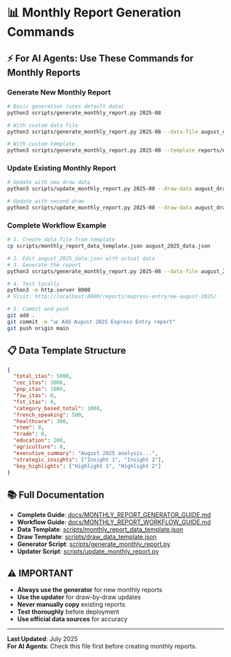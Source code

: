 # 📊 Monthly Report Generation Commands

## ⚡ **For AI Agents: Use These Commands for Monthly Reports**

### **Generate New Monthly Report**
```bash
# Basic generation (uses default data)
python3 scripts/generate_monthly_report.py 2025-08

# With custom data file
python3 scripts/generate_monthly_report.py 2025-08 --data-file august_data.json

# With custom template
python3 scripts/generate_monthly_report.py 2025-08 --template reports/express-entry/ee-july-2025/index.html
```

### **Update Existing Monthly Report**
```bash
# Update with new draw data
python3 scripts/update_monthly_report.py 2025-08 --draw-data august_draw_1.json

# Update with second draw
python3 scripts/update_monthly_report.py 2025-08 --draw-data august_draw_2.json
```

### **Complete Workflow Example**
```bash
# 1. Create data file from template
cp scripts/monthly_report_data_template.json august_2025_data.json

# 2. Edit august_2025_data.json with actual data
# 3. Generate the report
python3 scripts/generate_monthly_report.py 2025-08 --data-file august_2025_data.json

# 4. Test locally
python3 -m http.server 8000
# Visit: http://localhost:8000/reports/express-entry/ee-august-2025/

# 5. Commit and push
git add .
git commit -m "📊 Add August 2025 Express Entry report"
git push origin main
```

## 📋 **Data Template Structure**
```json
{
  "total_itas": 5000,
  "cec_itas": 3000,
  "pnp_itas": 1000,
  "fsw_itas": 0,
  "fst_itas": 0,
  "category_based_total": 1000,
  "french_speaking": 500,
  "healthcare": 300,
  "stem": 0,
  "trade": 0,
  "education": 200,
  "agriculture": 0,
  "executive_summary": "August 2025 analysis...",
  "strategic_insights": ["Insight 1", "Insight 2"],
  "key_highlights": ["Highlight 1", "Highlight 2"]
}
```

## 📚 **Full Documentation**
- **Complete Guide**: [docs/MONTHLY_REPORT_GENERATOR_GUIDE.md](docs/MONTHLY_REPORT_GENERATOR_GUIDE.md)
- **Workflow Guide**: [docs/MONTHLY_REPORT_WORKFLOW_GUIDE.md](docs/MONTHLY_REPORT_WORKFLOW_GUIDE.md)
- **Data Template**: [scripts/monthly_report_data_template.json](scripts/monthly_report_data_template.json)
- **Draw Template**: [scripts/draw_data_template.json](scripts/draw_data_template.json)
- **Generator Script**: [scripts/generate_monthly_report.py](scripts/generate_monthly_report.py)
- **Updater Script**: [scripts/update_monthly_report.py](scripts/update_monthly_report.py)

## ⚠️ **IMPORTANT**
- **Always use the generator** for new monthly reports
- **Use the updater** for draw-by-draw updates
- **Never manually copy** existing reports
- **Test thoroughly** before deployment
- **Use official data sources** for accuracy

---
**Last Updated**: July 2025  
**For AI Agents**: Check this file first before creating monthly reports. 